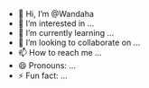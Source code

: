 - 👋 Hi, I’m @Wandaha
- 👀 I’m interested in ...
- 🌱 I’m currently learning ...
- 💞️ I’m looking to collaborate on ...
- 📫 How to reach me ...
- 😄 Pronouns: ...
- ⚡ Fun fact: ...

<!---
Wandaha/Wandaha is a ✨ special ✨ repository because its `README.md` (this file) appears on your GitHub profile.
You can click the Preview link to take a look at your changes.
--->
